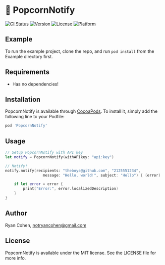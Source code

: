 # 🍿 PopcornNotify

[![CI Status](http://img.shields.io/travis/imryan/PopcornNotify.svg?style=flat)](https://travis-ci.org/imryan/PopcornNotify)
[![Version](https://img.shields.io/cocoapods/v/PopcornNotify.svg?style=flat)](http://cocoapods.org/pods/PopcornNotify)
[![License](https://img.shields.io/cocoapods/l/PopcornNotify.svg?style=flat)](http://cocoapods.org/pods/PopcornNotify)
[![Platform](https://img.shields.io/cocoapods/p/PopcornNotify.svg?style=flat)](http://cocoapods.org/pods/PopcornNotify)

## Example

To run the example project, clone the repo, and run `pod install` from the Example directory first.

## Requirements
* Has no dependencies!

## Installation

PopcornNotify is available through [CocoaPods](http://cocoapods.org). To install
it, simply add the following line to your Podfile:

```ruby
pod 'PopcornNotify'
```

## Usage

```swift
// Setup PopcornNotify with API key
let notify = PopcornNotify(withAPIkey: "api:key")

// Notify!
notify.notify(recipients: "theboys@github.com", "2125551234", 
                 message: "Hello, world!", subject: "Hello") { (error) in

    if let error = error {
        print("Error:", error.localizedDescription)
    }
}
```

## Author

Ryan Cohen, notryancohen@gmail.com

## License

PopcornNotify is available under the MIT license. See the LICENSE file for more info.
